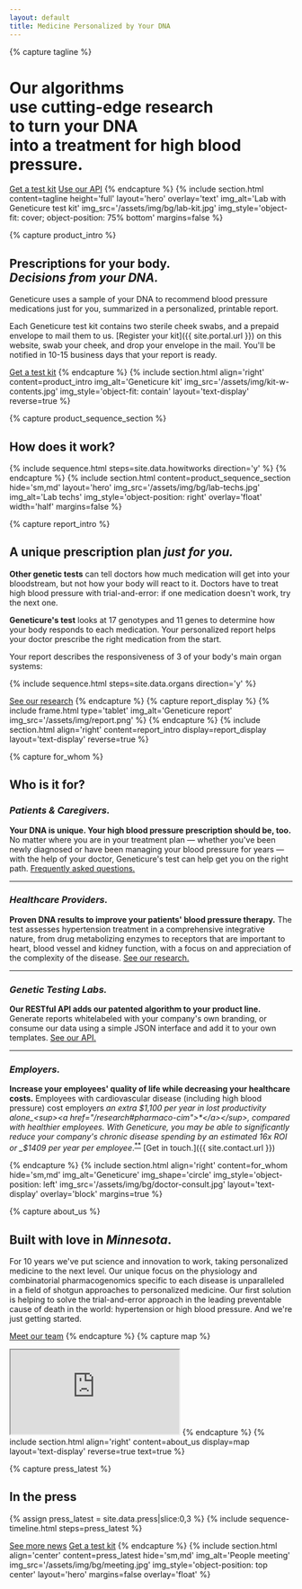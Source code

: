 ```yaml
---
layout: default
title: Medicine Personalized by Your DNA
---
```


{% capture tagline %}
# Our algorithms<br> use cutting-edge research<br> to turn your DNA<br> into a **treatment for high blood pressure.**

<a class="button button--transparent--on-dark" href="{{ site.contact.url }}">Get a test kit</a> <a class="button button--transparent--on-dark" href="/api">Use our API</a>
{% endcapture %}
{% include section.html content=tagline height='full' layout='hero' overlay='text' img_alt='Lab with Geneticure test kit' img_src='/assets/img/bg/lab-kit.jpg' img_style='object-fit: cover; object-position: 75% bottom' margins=false %}

{% capture product_intro %}
## Prescriptions for your body.<br>_Decisions from your DNA._

Geneticure uses a sample of your DNA to recommend blood pressure medications just for you, summarized in a personalized, printable report.

Each Geneticure test kit contains two sterile cheek swabs, and a prepaid envelope to mail them to us. [Register your kit]({{ site.portal.url }}) on this website, swab your cheek, and drop your envelope in the mail. You'll be notified in 10-15 business days that your report is ready.

<a class="button button--low" href="{{ site.contact.url }}">Get a test kit</a>
{% endcapture %}
{% include section.html align='right' content=product_intro img_alt='Geneticure kit' img_src='/assets/img/kit-w-contents.jpg' img_style='object-fit: contain' layout='text-display' reverse=true %}

{% capture product_sequence_section %}
## How does it work?

  {% include sequence.html steps=site.data.howitworks direction='y' %}
{% endcapture %}
{% include section.html content=product_sequence_section hide='sm,md' layout='hero' img_src='/assets/img/bg/lab-techs.jpg' img_alt='Lab techs' img_style='object-position: right' overlay='float' width='half' margins=false %}

{% capture report_intro %}
## A unique prescription plan _just for you._

**Other genetic tests** can tell doctors how much medication will get into your bloodstream, but not how your body will react to it. Doctors have to treat high blood pressure with trial-and-error: if one medication doesn't work, try the next one.

**Geneticure's test** looks at 17 genotypes and 11 genes to determine how your body responds to each medication. Your personalized report helps your doctor prescribe the right medication from the start.

Your report describes the responsiveness of 3 of your body's main organ systems:

{% include sequence.html steps=site.data.organs direction='y' %}

<a class="button button--low" href="/research">See our research</a>
{% endcapture %}
{% capture report_display %}
  {% include frame.html type='tablet' img_alt='Geneticure report' img_src='/assets/img/report.png' %}
{% endcapture %}
{% include section.html align='right' content=report_intro display=report_display layout='text-display' reverse=true %}

{% capture for_whom %}
## Who is it for?

### _Patients & Caregivers._

**Your DNA is unique. Your high blood pressure prescription should be, too.** No matter where you are in your treatment plan — whether you've been newly diagnosed or have been managing your blood pressure for years — with the help of your doctor, Geneticure's test can help get you on the right path. [Frequently asked questions.](/faq)

---

### _Healthcare Providers._

**Proven DNA results to improve your patients' blood pressure therapy.** The test assesses hypertension treatment in a comprehensive integrative nature, from drug metabolizing enzymes to receptors that are important to heart, blood vessel and kidney function, with a focus on and appreciation of the complexity of the disease. [See our research.](/research)

---

### _Genetic Testing Labs._

**Our RESTful API adds our patented algorithm to your product line.** Generate reports whitelabeled with your company's own branding, or consume our data using a simple JSON interface and add it to your own templates. [See our API.](/api)

---

### _Employers._

**Increase your employees' quality of life while decreasing your healthcare costs.** Employees with cardiovascular disease (including high blood pressure) cost employers _an extra $1,100 per year in lost productivity alone_<sup><a href="/research#pharmaco-cim">*</a></sup>, compared with healthier employees. With Geneticure, you may be able to significantly reduce your company's chronic disease spending by an estimated 16x ROI or _$1409 per year per employee_.<sup><a href="/research#pharmaco-jme">**</a></sup> [Get in touch.]({{ site.contact.url }})

{% endcapture %}
{% include section.html align='right' content=for_whom hide='sm,md' img_alt='Geneticure' img_shape='circle' img_style='object-position: left' img_src='/assets/img/bg/doctor-consult.jpg' layout='text-display' overlay='block' margins=true %}

{% capture about_us %}
## Built with love in _Minnesota_.

For 10 years we've put science and innovation to work, taking personalized medicine to the next level. Our unique focus on the physiology and combinatorial pharmacogenomics specific to each disease is unparalleled in a field of shotgun approaches to personalized medicine. Our first solution is helping to solve the trial-and-error approach in the leading preventable cause of death in the world: hypertension or high blood pressure. And we're just getting started.

<a class="button button--low" href="/team">Meet our team</a>
{% endcapture %}
{% capture map %}
  <iframe src="https://www.google.com/maps/embed?pb=!1m18!1m12!1m3!1d45904.882603545106!2d-92.49840832065428!3d44.02025457911051!2m3!1f0!2f0!3f0!3m2!1i1024!2i768!4f13.1!3m3!1m2!1s0x87f75f631adca1b1%3A0x9af7c3b31dbb04ce!2s4%203rd%20St%20SW%20%23305b%2C%20Rochester%2C%20MN%2055902!5e0!3m2!1sen!2sus!4v1618862134497!5m2!1sen!2sus" allowfullscreen="" loading="lazy" title="Geneticure map"></iframe>
{% endcapture %}
{% include section.html align='right' content=about_us display=map layout='text-display' reverse=true text=true %}

{% capture press_latest %}
## In the press

{% assign press_latest = site.data.press|slice:0,3 %}
{% include sequence-timeline.html steps=press_latest %}

<a class="button button--low" href="/press">See more news</a> <a class="button button--low" href="{{ site.contact.url }}">Get a test kit</a>
{% endcapture %}
{% include section.html align='center' content=press_latest hide='sm,md' img_alt='People meeting' img_src='/assets/img/bg/meeting.jpg' img_style='object-position: top center' layout='hero' margins=false overlay='float' %}
